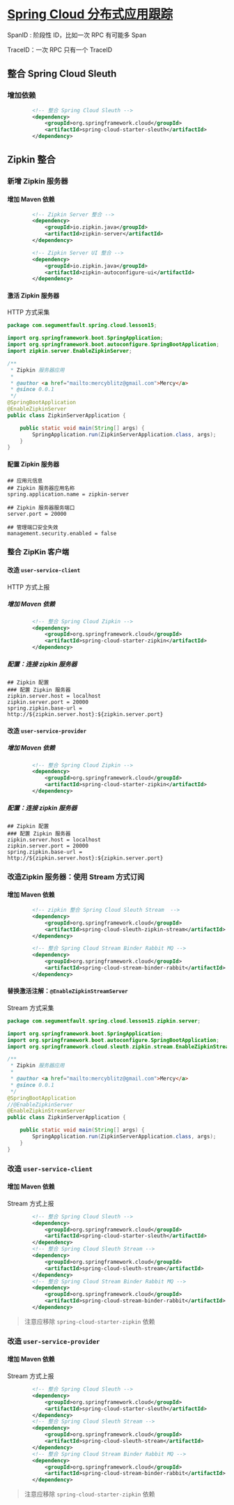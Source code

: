 # [Spring Cloud 分布式应用跟踪](https://segmentfault.com/l/1500000011386721)





SpanID : 阶段性 ID，比如一次 RPC 有可能多 Span



TraceID：一次 RPC 只有一个 TraceID





## 整合 Spring Cloud Sleuth



### 增加依赖

```xml
        <!-- 整合 Spring Cloud Sleuth -->
        <dependency>
            <groupId>org.springframework.cloud</groupId>
            <artifactId>spring-cloud-starter-sleuth</artifactId>
        </dependency>
```





## Zipkin 整合



### 新增 Zipkin 服务器



#### 增加 Maven 依赖



```xml
        <!-- Zipkin Server 整合 -->
        <dependency>
            <groupId>io.zipkin.java</groupId>
            <artifactId>zipkin-server</artifactId>
        </dependency>

        <!-- Zipkin Server UI 整合 -->
        <dependency>
            <groupId>io.zipkin.java</groupId>
            <artifactId>zipkin-autoconfigure-ui</artifactId>
        </dependency>
```



#### 激活 Zipkin 服务器



HTTP 方式采集

```java
package com.segumentfault.spring.cloud.lesson15;

import org.springframework.boot.SpringApplication;
import org.springframework.boot.autoconfigure.SpringBootApplication;
import zipkin.server.EnableZipkinServer;

/**
 * Zipkin 服务器应用
 *
 * @author <a href="mailto:mercyblitz@gmail.com">Mercy</a>
 * @since 0.0.1
 */
@SpringBootApplication
@EnableZipkinServer
public class ZipkinServerApplication {

    public static void main(String[] args) {
        SpringApplication.run(ZipkinServerApplication.class, args);
    }
}
```



#### 配置 Zipkin 服务器

```properties
## 应用元信息
## Zipkin 服务器应用名称
spring.application.name = zipkin-server

## Zipkin 服务器服务端口
server.port = 20000

## 管理端口安全失效
management.security.enabled = false
```



### 整合 ZipKin 客户端



#### 改造 `user-service-client`



HTTP 方式上报



##### 增加 Maven 依赖

```xml
        <!-- 整合 Spring Cloud Zipkin -->
        <dependency>
            <groupId>org.springframework.cloud</groupId>
            <artifactId>spring-cloud-starter-zipkin</artifactId>
        </dependency>
```





##### 配置：连接 zipkin 服务器

```properties
## Zipkin 配置
### 配置 Zipkin 服务器
zipkin.server.host = localhost
zipkin.server.port = 20000
spring.zipkin.base-url = http://${zipkin.server.host}:${zipkin.server.port}
```



#### 改造 `user-service-provider`



##### 增加 Maven 依赖

```xml
        <!-- 整合 Spring Cloud Zipkin -->
        <dependency>
            <groupId>org.springframework.cloud</groupId>
            <artifactId>spring-cloud-starter-zipkin</artifactId>
        </dependency>
```





##### 配置：连接 zipkin 服务器

```properties
## Zipkin 配置
### 配置 Zipkin 服务器
zipkin.server.host = localhost
zipkin.server.port = 20000
spring.zipkin.base-url = http://${zipkin.server.host}:${zipkin.server.port}
```



### 改造Zipkin 服务器：使用 Stream 方式订阅



#### 增加 Maven 依赖

```xml
        <!-- zipkin 整合 Spring Cloud Sleuth Stream  -->
        <dependency>
            <groupId>org.springframework.cloud</groupId>
            <artifactId>spring-cloud-sleuth-zipkin-stream</artifactId>
        </dependency>

        <!-- 整合 Spring Cloud Stream Binder Rabbit MQ -->
        <dependency>
            <groupId>org.springframework.cloud</groupId>
            <artifactId>spring-cloud-stream-binder-rabbit</artifactId>
        </dependency>
```



#### 替换激活注解：`@EnableZipkinStreamServer`



Stream 方式采集

```java
package com.segumentfault.spring.cloud.lesson15.zipkin.server;

import org.springframework.boot.SpringApplication;
import org.springframework.boot.autoconfigure.SpringBootApplication;
import org.springframework.cloud.sleuth.zipkin.stream.EnableZipkinStreamServer;

/**
 * Zipkin 服务器应用
 *
 * @author <a href="mailto:mercyblitz@gmail.com">Mercy</a>
 * @since 0.0.1
 */
@SpringBootApplication
//@EnableZipkinServer
@EnableZipkinStreamServer
public class ZipkinServerApplication {

    public static void main(String[] args) {
        SpringApplication.run(ZipkinServerApplication.class, args);
    }
}
```





### 改造 `user-service-client`



#### 增加 Maven 依赖

Stream 方式上报

```xml
	    <!-- 整合 Spring Cloud Sleuth -->
        <dependency>
            <groupId>org.springframework.cloud</groupId>
            <artifactId>spring-cloud-starter-sleuth</artifactId>
        </dependency> 
	    <!-- 整合 Spring Cloud Sleuth Stream -->
        <dependency>
            <groupId>org.springframework.cloud</groupId>
            <artifactId>spring-cloud-sleuth-stream</artifactId>
        </dependency>
	    <!-- 整合 Spring Cloud Stream Binder Rabbit MQ -->
        <dependency>
            <groupId>org.springframework.cloud</groupId>
            <artifactId>spring-cloud-stream-binder-rabbit</artifactId>
        </dependency>
```



> 注意应移除 `spring-cloud-starter-zipkin` 依赖



### 改造 `user-service-provider`



#### 增加 Maven 依赖

Stream 方式上报

```xml
	    <!-- 整合 Spring Cloud Sleuth -->
        <dependency>
            <groupId>org.springframework.cloud</groupId>
            <artifactId>spring-cloud-starter-sleuth</artifactId>
        </dependency> 
	    <!-- 整合 Spring Cloud Sleuth Stream -->
        <dependency>
            <groupId>org.springframework.cloud</groupId>
            <artifactId>spring-cloud-sleuth-stream</artifactId>
        </dependency>
	    <!-- 整合 Spring Cloud Stream Binder Rabbit MQ -->
        <dependency>
            <groupId>org.springframework.cloud</groupId>
            <artifactId>spring-cloud-stream-binder-rabbit</artifactId>
        </dependency>
```



> 注意应移除 `spring-cloud-starter-zipkin` 依赖